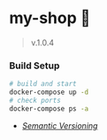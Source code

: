 # my-shop 🚀

>v.1.0.4 

### Build Setup 

```bash
# build and start 
docker-compose up -d 
# check ports
docker-compose ps -a
```

 * [*Semantic Versioning*](https://semver.org)